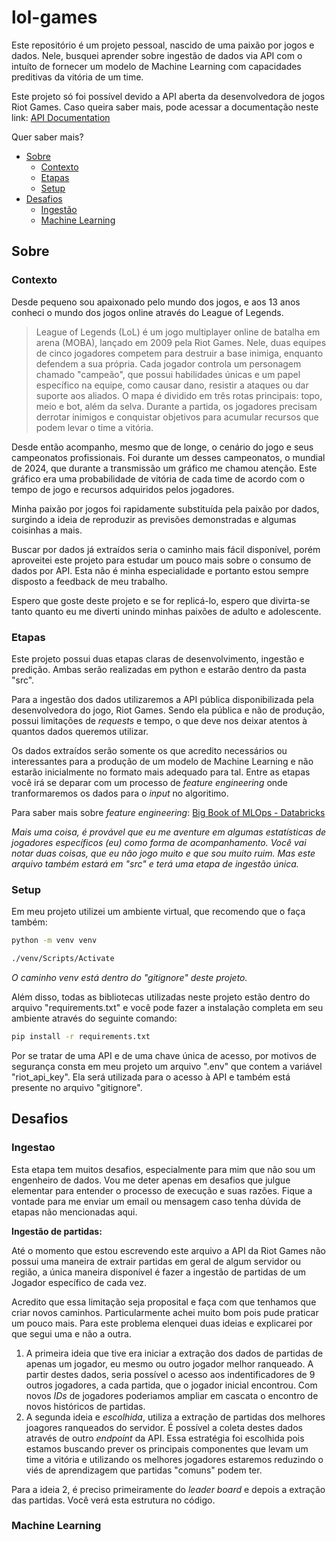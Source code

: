 # lol-games
 
Este repositório é um projeto pessoal, nascido de uma paixão por jogos e dados. Nele, busquei aprender sobre ingestão de dados via API com o intuíto de fornecer um modelo de Machine Learning com capacidades preditivas da vitória de um time.

Este projeto só foi possível devido a API aberta da desenvolvedora de jogos Riot Games. Caso queira saber mais, pode acessar a documentação neste link: [API Documentation](https://developer.riotgames.com/apis)

Quer saber mais? 

- [Sobre](#sobre)
    - [Contexto](#contexto)
    - [Etapas](#etapas)
    - [Setup](#setup)
- [Desafios](#desafios)
    - [Ingestão](#ingestao)
    - [Machine Learning](#machine-learning)

## Sobre

### Contexto

Desde pequeno sou apaixonado pelo mundo dos jogos, e aos 13 anos conheci o mundo dos jogos online através do League of Legends. 

> League of Legends (LoL) é um jogo multiplayer online de batalha em arena (MOBA), lançado em 2009 pela Riot Games. Nele, duas equipes de cinco jogadores competem para destruir a base inimiga, enquanto defendem a sua própria. Cada jogador controla um personagem chamado "campeão", que possui habilidades únicas e um papel específico na equipe, como causar dano, resistir a ataques ou dar suporte aos aliados. O mapa é dividido em três rotas principais: topo, meio e bot, além da selva. Durante a partida, os jogadores precisam derrotar inimigos e conquistar objetivos para acumular recursos que podem levar o time a vitória.

Desde então acompanho, mesmo que de longe, o cenário do jogo e seus campeonatos profissionais. Foi durante um desses campeonatos, o mundial de 2024, que durante a transmissão um gráfico me chamou atenção. Este gráfico era uma probabilidade de vitória de cada time de acordo com o tempo de jogo e recursos adquiridos pelos jogadores.

Minha paixão por jogos foi rapidamente substituída pela paixão por dados, surgindo a ideia de reproduzir as previsões demonstradas e algumas coisinhas a mais. 

Buscar por dados já extraídos seria o caminho mais fácil disponível, porém aproveitei este projeto para estudar um pouco mais sobre o consumo de dados por API. Esta não é minha especialidade e portanto estou sempre disposto a feedback de meu trabalho. 

Espero que goste deste projeto e se for replicá-lo, espero que divirta-se tanto quanto eu me diverti unindo minhas paixões de adulto e adolescente.

### Etapas

Este projeto possui duas etapas claras de desenvolvimento, ingestão e predição. Ambas serão realizadas em python e estarão dentro da pasta "src".

Para a ingestão dos dados utilizaremos a API pública disponibilizada pela desenvolvedora do jogo, Riot Games. Sendo ela pública e não de produção, possui limitações de *requests* e tempo, o que deve nos deixar atentos à quantos dados queremos utilizar.

Os dados extraídos serão somente os que acredito necessários ou interessantes para a produção de um modelo de Machine Learning e não estarão inicialmente no formato mais adequado para tal. Entre as etapas você irá se deparar com um processo de *feature engineering* onde tranformaremos os dados para o *input* no algoritimo.

Para saber mais sobre *feature engineering*: [Big Book of MLOps - Databricks](https://www.databricks.com/br/resources/ebook/the-big-book-of-mlops?scid=7018Y000001Fi0cQAC&utm_medium=paid+search&utm_source=google&utm_campaign=20613856692&utm_adgroup=159575945934&utm_content=ebook&utm_offer=the-big-book-of-mlops&utm_ad=696280074173&utm_term=mlops&gad_source=1&gclid=Cj0KCQjw3vO3BhCqARIsAEWblcAXbQ4jtLD3ndUhhgG8rcAHCvOB4nG6xYyKO0QqzZrv-bszsJCA_ewaAjOGEALw_wcB)

*Mais uma coisa, é provável que eu me aventure em algumas estatísticas de jogadores específicos (eu) como forma de acompanhamento. Você vai notar duas coisas, que eu não jogo muito e que sou muito ruim. Mas este arquivo também estará em "src" e terá uma etapa de ingestão única.*

### Setup 

Em meu projeto utilizei um ambiente virtual, que recomendo que o faça também:

```bash
python -m venv venv

./venv/Scripts/Activate
```
*O caminho venv está dentro do "gitignore" deste projeto.*

Além disso, todas as bibliotecas utilizadas neste projeto estão dentro do arquivo "requirements.txt" e você pode fazer a instalação completa em seu ambiente através do seguinte comando:

```bash
pip install -r requirements.txt
```

Por se tratar de uma API e de uma chave única de acesso, por motivos de segurança consta em meu projeto um arquivo ".env" que contem a variável "riot_api_key". Ela será utilizada para o acesso à API e também está presente no arquivo "gitignore".

## Desafios

### Ingestao

Esta etapa tem muitos desafios, especialmente para mim que não sou um engenheiro de dados. Vou me deter apenas em desafios que julgue elementar para entender o processo de execução e suas razões. Fique a vontade para me enviar um email ou mensagem caso tenha dúvida de etapas não mencionadas aqui.

**Ingestão de partidas:** 

Até o momento que estou escrevendo este arquivo a API da Riot Games não possui uma maneira de extrair partidas em geral de algum servidor ou região, a única maneira disponível é fazer a ingestão de partidas de um Jogador específico de cada vez.

Acredito que essa limitação seja proposital e faça com que tenhamos que criar novos caminhos. Particularmente achei muito bom pois pude praticar um pouco mais. Para este problema elenquei duas ideias e explicarei por que segui uma e não a outra.

1. A primeira ideia que tive era iniciar a extração dos dados de partidas de apenas um jogador, eu mesmo ou outro jogador melhor ranqueado. A partir destes dados, seria possível o acesso aos indentificadores de 9 outros jogadores, a cada partida, que o jogador inicial encontrou. Com novos *IDs* de jogadores poderiamos ampliar em cascata o encontro de novos históricos de partidas.
2. A segunda ideia e *escolhida*, utiliza a extração de partidas dos melhores joagores ranqueados do servidor. É possível a coleta destes dados através de outro *endpoint* da API. Essa estratégia foi escolhida pois estamos buscando prever os principais componentes que levam um time a vitória e utilizando os melhores jogadores estaremos reduzindo o viés de aprendizagem que partidas "comuns" podem ter. 

Para a ideia 2, é preciso primeiramente do *leader board* e depois a extração das partidas. Você verá esta estrutura no código.

### Machine Learning